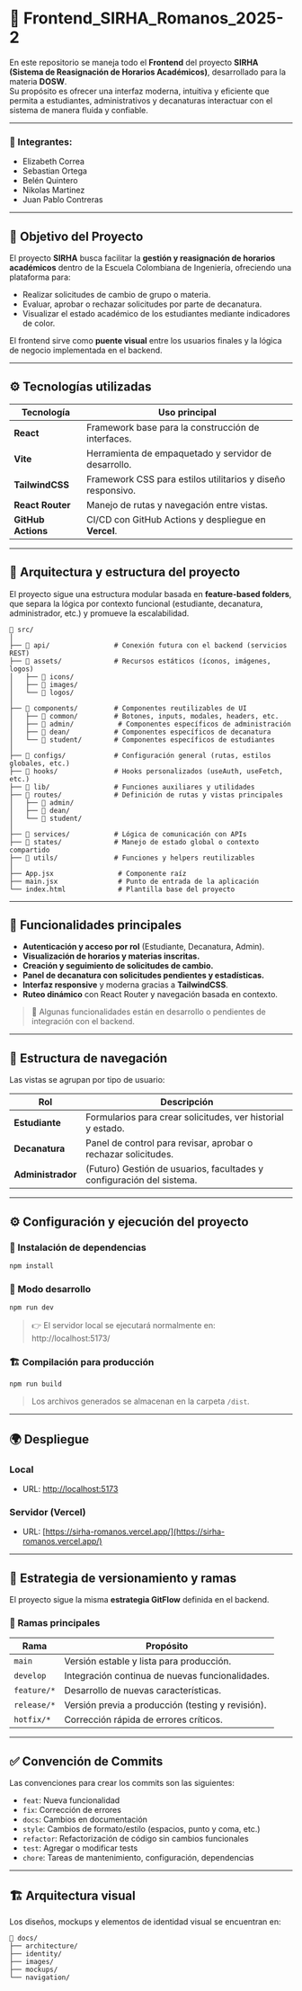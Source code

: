 # 🎨 Frontend_SIRHA_Romanos_2025-2

En este repositorio se maneja todo el **Frontend** del proyecto **SIRHA (Sistema de Reasignación de Horarios Académicos)**, desarrollado para la materia **DOSW**.  
Su propósito es ofrecer una interfaz moderna, intuitiva y eficiente que permita a estudiantes, administrativos y decanaturas interactuar con el sistema de manera fluida y confiable.

---

### 👤 Integrantes:
- Elizabeth Correa  
- Sebastian Ortega  
- Belén Quintero  
- Nikolas Martinez  
- Juan Pablo Contreras  

---

## 🎯 Objetivo del Proyecto

El proyecto **SIRHA** busca facilitar la **gestión y reasignación de horarios académicos** dentro de la Escuela Colombiana de Ingeniería, ofreciendo una plataforma para:

- Realizar solicitudes de cambio de grupo o materia.  
- Evaluar, aprobar o rechazar solicitudes por parte de decanatura.  
- Visualizar el estado académico de los estudiantes mediante indicadores de color.  

El frontend sirve como **puente visual** entre los usuarios finales y la lógica de negocio implementada en el backend.

---

## ⚙️ Tecnologías utilizadas

| Tecnología | Uso principal |
|-------------|----------------|
| **React** | Framework base para la construcción de interfaces. |
| **Vite** | Herramienta de empaquetado y servidor de desarrollo. |
| **TailwindCSS** | Framework CSS para estilos utilitarios y diseño responsivo. |
| **React Router** | Manejo de rutas y navegación entre vistas. |
| **GitHub Actions** | CI/CD con GitHub Actions y despliegue en **Vercel**. |

---

## 🧩 Arquitectura y estructura del proyecto

El proyecto sigue una estructura modular basada en **feature-based folders**, que separa la lógica por contexto funcional (estudiante, decanatura, administrador, etc.) y promueve la escalabilidad.

```plaintext
📁 src/
│
├── 📁 api/                # Conexión futura con el backend (servicios REST)
├── 📁 assets/             # Recursos estáticos (íconos, imágenes, logos)
│   ├── 📁 icons/
│   ├── 📁 images/
│   └── 📁 logos/
│
├── 📁 components/         # Componentes reutilizables de UI
│   ├── 📁 common/         # Botones, inputs, modales, headers, etc.
│   ├── 📁 admin/           # Componentes específicos de administración
│   ├── 📁 dean/           # Componentes específicos de decanatura
│   └── 📁 student/        # Componentes específicos de estudiantes
│
├── 📁 configs/            # Configuración general (rutas, estilos globales, etc.)
├── 📁 hooks/              # Hooks personalizados (useAuth, useFetch, etc.)
├── 📁 lib/                # Funciones auxiliares y utilidades
├── 📁 routes/             # Definición de rutas y vistas principales
│   ├── 📁 admin/
│   ├── 📁 dean/
│   └── 📁 student/
│
├── 📁 services/           # Lógica de comunicación con APIs
├── 📁 states/             # Manejo de estado global o contexto compartido
├── 📁 utils/              # Funciones y helpers reutilizables
│
├── App.jsx                # Componente raíz
├── main.jsx               # Punto de entrada de la aplicación
└── index.html             # Plantilla base del proyecto
```

---

## 🌈 Funcionalidades principales

- **Autenticación y acceso por rol** (Estudiante, Decanatura, Admin).  
- **Visualización de horarios y materias inscritas.**  
- **Creación y seguimiento de solicitudes de cambio.**  
- **Panel de decanatura con solicitudes pendientes y estadísticas.**  
- **Interfaz responsive** y moderna gracias a **TailwindCSS**.  
- **Ruteo dinámico** con React Router y navegación basada en contexto.  

> 🧱 Algunas funcionalidades están en desarrollo o pendientes de integración con el backend.

---

## 🧠 Estructura de navegación

Las vistas se agrupan por tipo de usuario:

| Rol | Descripción |
|------|--------------|
| **Estudiante** | Formularios para crear solicitudes, ver historial y estado. |
| **Decanatura** | Panel de control para revisar, aprobar o rechazar solicitudes. |
| **Administrador** | (Futuro) Gestión de usuarios, facultades y configuración del sistema. |

---

## ⚙️ Configuración y ejecución del proyecto

### 🔧 Instalación de dependencias
```bash
npm install
```

### 🚀 Modo desarrollo
```bash
npm run dev
```
> 👉 El servidor local se ejecutará normalmente en: 
http://localhost:5173/

### 🏗️ Compilación para producción
```bash
npm run build
```
> Los archivos generados se almacenan en la carpeta `/dist`.

---

## 🌍 Despliegue

### **Local**
- URL: [http://localhost:5173](http://localhost:5173)

### **Servidor (Vercel)**
- URL: [https://sirha-romanos.vercel.app/](https://sirha-romanos.vercel.app/)

---

## 🌿 Estrategia de versionamiento y ramas

El proyecto sigue la misma **estrategia GitFlow** definida en el backend.

### 🌱 Ramas principales
| Rama | Propósito |
|------|------------|
| `main` | Versión estable y lista para producción. |
| `develop` | Integración continua de nuevas funcionalidades. |
| `feature/*` | Desarrollo de nuevas características. |
| `release/*` | Versión previa a producción (testing y revisión). |
| `hotfix/*` | Corrección rápida de errores críticos. |

---

## ✅ Convención de Commits

Las convenciones para crear los commits son las siguientes:

- `feat`: Nueva funcionalidad
- `fix`: Corrección de errores
- `docs`: Cambios en documentación
- `style`: Cambios de formato/estilo (espacios, punto y coma, etc.)
- `refactor`: Refactorización de código sin cambios funcionales
- `test`: Agregar o modificar tests
- `chore`: Tareas de mantenimiento, configuración, dependencias

---
## 🏗️ Arquitectura visual

Los diseños, mockups y elementos de identidad visual se encuentran en:

```plaintext
📁 docs/
├── architecture/
├── identity/
├── images/
├── mockups/
└── navigation/
